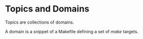 # Topics and Domains

Topics are collections of domains.

A domain is a snippet of a Makefile defining a set of *make* targets.

```{mxmaketopics}
```
